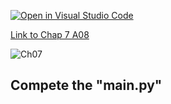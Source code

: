 [![Open in Visual Studio Code](https://classroom.github.com/assets/open-in-vscode-c66648af7eb3fe8bc4f294546bfd86ef473780cde1dea487d3c4ff354943c9ae.svg)](https://classroom.github.com/online_ide?assignment_repo_id=8875033&assignment_repo_type=AssignmentRepo)

[Link to Chap 7 A08](https://docs.google.com/presentation/d/16Lg15We_18LVyquswkjr61CDRxR3O9uaTISKX7v8thc/edit#slide=id.g15f81e1de2f_0_26)

![Ch07](https://nimbus-screenshots.s3.amazonaws.com/s/ad46d415ae8debad90bf1efc9d1f86a3.png)

## Compete the "main.py"


